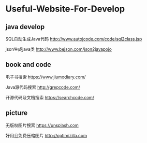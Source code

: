 # Useful-Website-For-Develop

## java develop

SQL自动生成Java代码
http://www.autojcode.com/code/sql2class.jsp

json生成java类
http://www.bejson.com/json2javapojo

## book and code
电子书搜索
https://www.jiumodiary.com/

Java源代码搜索
http://grepcode.com/

开源代码及文档搜索
https://searchcode.com/

## picture

无版权图片搜索
https://unsplash.com

好用且免费压缩图片
http://optimizilla.com

